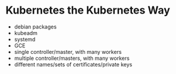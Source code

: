 # Kubernetes the Kubernetes Way

* debian packages
* kubeadm
* systemd
* GCE
* single controller/master, with many workers
* multiple controller/masters, with many workers
* different names/sets of certificates/private keys
